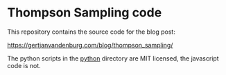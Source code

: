 # Thompson Sampling code

This repository contains the source code for the blog post:

https://gertjanvandenburg.com/blog/thompson_sampling/

The python scripts in the [python](./python) directory are MIT licensed, the 
javascript code is not.
